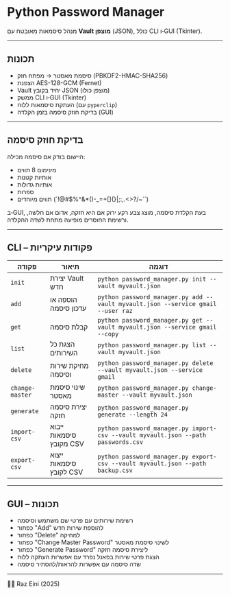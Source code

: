 # Python Password Manager

מנהל סיסמאות מאובטח עם **Vault מוצפן** (JSON), כולל CLI ו‑GUI (Tkinter).

---

## תכונות

- סיסמת מאסטר → מפתח חזק (PBKDF2-HMAC-SHA256)  
- הצפנת AES-128-GCM (Fernet)  
- Vault יחיד בקובץ JSON (מוצפן כולו)  
- ממשק CLI ו‑GUI (Tkinter)  
- העתקת סיסמאות ללוח (עם `pyperclip`)  
- בדיקת חוזק סיסמה בזמן הקלדה (GUI)  

---

## בדיקת חוזק סיסמה

היישום בודק אם סיסמה מכילה:  

- מינימום 8 תווים  
- אותיות קטנות  
- אותיות גדולות  
- ספרות  
- תווים מיוחדים (`!@#$%^&*()-_=+[]{}|;:,.<>?/~``)  

ב‑GUI, בעת הקלדת סיסמה, מוצג צבע רקע ירוק אם היא חזקה, אדום אם חלשה, ורשימת החוסרים מופיעה מתחת לשדה ההקלדה.

---

## CLI – פקודות עיקריות

| פקודה | תיאור | דוגמה |
|--------|-------|--------|
| `init` | יצירת Vault חדש | `python password_manager.py init --vault myvault.json` |
| `add` | הוספה או עדכון סיסמה | `python password_manager.py add --vault myvault.json --service gmail --user raz` |
| `get` | קבלת סיסמה | `python password_manager.py get --vault myvault.json --service gmail --copy` |
| `list` | הצגת כל השירותים | `python password_manager.py list --vault myvault.json` |
| `delete` | מחיקת שירות וסיסמה | `python password_manager.py delete --vault myvault.json --service gmail` |
| `change-master` | שינוי סיסמת מאסטר | `python password_manager.py change-master --vault myvault.json` |
| `generate` | יצירת סיסמה חזקה | `python password_manager.py generate --length 24` |
| `import-csv` | ייבוא סיסמאות מקובץ CSV | `python password_manager.py import-csv --vault myvault.json --path passwords.csv` |
| `export-csv` | ייצוא סיסמאות לקובץ CSV | `python password_manager.py export-csv --vault myvault.json --path backup.csv` |

---

## GUI – תכונות

- רשימת שירותים עם פרטי שם משתמש וסיסמה  
- כפתור "Add" להוספת שירות חדש  
- כפתור "Delete" למחיקה  
- כפתור "Change Master Password" לשינוי סיסמת מאסטר  
- כפתור "Generate Password" ליצירת סיסמה חזקה  
- הצגת פרטי שירות בפאנל נפרד עם אפשרות העתקה ללוח  
- שדה סיסמה עם אפשרות להראות/להסתיר סיסמה  

---

👨‍💻 Raz Eini (2025)
